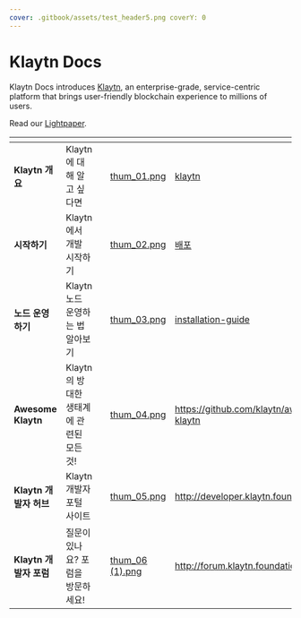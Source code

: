 ```yaml
---
cover: .gitbook/assets/test_header5.png coverY: 0
---
```


# Klaytn Docs

Klaytn Docs introduces [Klaytn](http://klaytn.foundation), an enterprise-grade, service-centric platform that brings user-friendly blockchain experience to millions of users.

Read our [Lightpaper](https://klaytn.foundation/wp-content/uploads/Lightpaper.pdf).

<table data-view="cards"><thead><tr><th></th><th></th><th></th><th data-hidden data-card-cover data-type="files"></th><th data-hidden data-card-target data-type="content-ref"></th></tr></thead><tbody><tr><td><strong>Klaytn 개요</strong></td><td>Klaytn에 대해 알고 싶다면</td><td></td><td><a href=".gitbook/assets/thum_01.png">thum_01.png</a></td><td><a href="klaytn/">klaytn</a></td></tr><tr><td><strong>시작하기</strong></td><td>Klaytn에서 개발 시작하기</td><td></td><td><a href=".gitbook/assets/thum_02.png">thum_02.png</a></td><td><a href="installation-guide/deployment/">배포</a></td></tr><tr><td><strong>노드 운영하기</strong></td><td>Klaytn 노드 운영하는 법 알아보기</td><td></td><td><a href=".gitbook/assets/thum_03.png">thum_03.png</a></td><td><a href="installation-guide/">installation-guide</a></td></tr><tr><td><strong>Awesome Klaytn</strong></td><td>Klaytn의 방대한 생태계에 관련된 모든 것!</td><td></td><td><a href=".gitbook/assets/thum_04.png">thum_04.png</a></td><td><a href="https://github.com/klaytn/awesome-klaytn">https://github.com/klaytn/awesome-klaytn</a></td></tr><tr><td><strong>Klaytn 개발자 허브</strong></td><td>Klaytn 개발자 포털 사이트</td><td></td><td><a href=".gitbook/assets/thum_05.png">thum_05.png</a></td><td><a href="http://developer.klaytn.foundation">http://developer.klaytn.foundation</a></td></tr><tr><td><strong>Klaytn 개발자 포럼</strong></td><td>질문이 있나요? 포럼을 방문하세요!</td><td></td><td><a href=".gitbook/assets/thum_06 (1).png">thum_06 (1).png</a></td><td><a href="http://forum.klaytn.foundation">http://forum.klaytn.foundation</a></td></tr></tbody></table>
